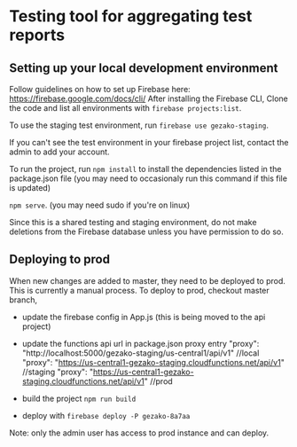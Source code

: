 # Testing tool for aggregating test reports

## Setting up your local development environment

Follow guidelines on how to set up Firebase here: https://firebase.google.com/docs/cli/
After installing the Firebase CLI, Clone the code and list all environments with 
`firebase projects:list`.

To use the staging test environment, run 
`firebase use gezako-staging`.

If you can't see the test environment in your firebase project list, contact the admin to add your account.

To run the project, run 
`npm install` to install the dependencies listed in the package.json file (you may need to occasionaly run this command 
if this file is updated)

`npm serve`. 
(you may need sudo if you're on linux)

Since this is a shared testing and staging environment, do not make deletions from the Firebase database unless you have permission to do so.

## Deploying to prod

When new changes are added to master, they need to be deployed to prod. This is currently a manual process. To deploy
to prod, checkout master branch, 
- update the firebase config in App.js (this is being moved to the api project)

- update the functions api url in package.json proxy entry
"proxy": "http://localhost:5000/gezako-staging/us-central1/api/v1" //local
"proxy": "https://us-central1-gezako-staging.cloudfunctions.net/api/v1" //staging
"proxy": "https://us-central1-gezako-staging.cloudfunctions.net/api/v1" //prod

- build the project 
`npm run build`
- deploy with 
`firebase deploy -P gezako-8a7aa`

Note: only the admin user has access to
prod instance and can deploy.
